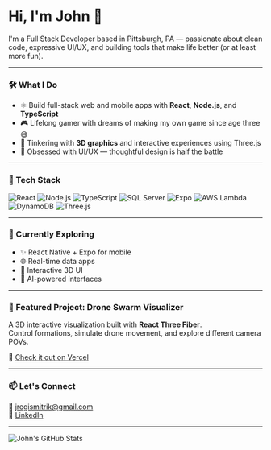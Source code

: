 # Hi, I'm John 👋

I'm a Full Stack Developer based in Pittsburgh, PA — passionate about clean code, expressive UI/UX, and building tools that make life better (or at least more fun).

---

### 🛠️ What I Do

- ⚛️ Build full-stack web and mobile apps with **React**, **Node.js**, and **TypeScript**
- 🎮 Lifelong gamer with dreams of making my own game since age three 😅
- 🧊 Tinkering with **3D graphics** and interactive experiences using Three.js
- 🎨 Obsessed with UI/UX — thoughtful design is half the battle

---

### 🧰 Tech Stack

![React](https://img.shields.io/badge/-React-61DAFB?style=flat-square&logo=react&logoColor=000)
![Node.js](https://img.shields.io/badge/-Node.js-339933?style=flat-square&logo=node.js&logoColor=fff)
![TypeScript](https://img.shields.io/badge/-TypeScript-3178C6?style=flat-square&logo=typescript&logoColor=fff)
![SQL Server](https://img.shields.io/badge/-SQL%20Server-CC2927?style=flat-square&logo=microsoftsqlserver&logoColor=fff)
![Expo](https://img.shields.io/badge/-Expo-000020?style=flat-square&logo=expo&logoColor=white)
![AWS Lambda](https://img.shields.io/badge/-AWS%20Lambda-FF9900?style=flat-square&logo=aws-lambda&logoColor=fff)
![DynamoDB](https://img.shields.io/badge/-DynamoDB-4053D6?style=flat-square&logo=amazon-dynamodb&logoColor=fff)
![Three.js](https://img.shields.io/badge/-Three.js-000000?style=flat-square&logo=three.js&logoColor=white)

---

### 🔭 Currently Exploring

- ✨ React Native + Expo for mobile  
- 🌐 Real-time data apps  
- 🔺 Interactive 3D UI  
- 🧠 AI-powered interfaces

---

### 🚁 Featured Project: Drone Swarm Visualizer

A 3D interactive visualization built with **React Three Fiber**.  
Control formations, simulate drone movement, and explore different camera POVs.

🔗 [Check it out on Vercel](https://drone-swarm-b4z3zlno5-onlineinklingsgmailcoms-projects.vercel.app/)

---

### 📫 Let's Connect

📧 jregismitrik@gmail.com  
🔗 [LinkedIn](https://www.linkedin.com/in/jmitrik)

---

![John's GitHub Stats](https://github-readme-stats.vercel.app/api?username=mitrikdev&show_icons=true&theme=tokyonight)
